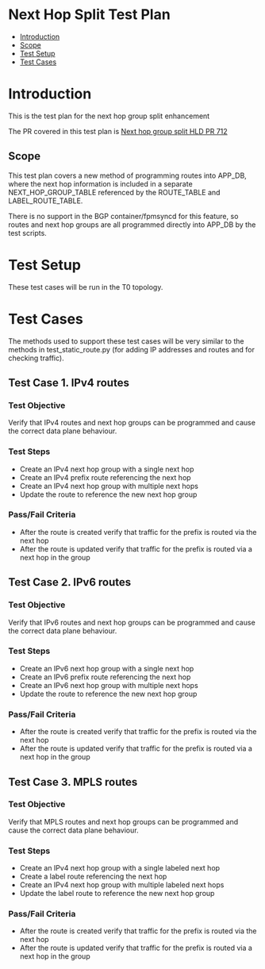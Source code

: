 # **Next Hop Split Test Plan**

 - [Introduction](#introduction)
 - [Scope](#scope)
 - [Test Setup](#test-setup)
 - [Test Cases](#test-cases)

# Introduction

This is the test plan for the next hop group split enhancement

The PR covered in this test plan is [Next hop group split HLD PR 712](https://github.com/sonic-net/SONiC/pull/712)

## Scope

This test plan covers a new method of programming routes into APP_DB, where the next hop information is included in a separate NEXT_HOP_GROUP_TABLE referenced by the ROUTE_TABLE and LABEL_ROUTE_TABLE.

There is no support in the BGP container/fpmsyncd for this feature, so routes and next hop groups are all programmed directly into APP_DB by the test scripts.

# Test Setup

These test cases will be run in the T0 topology.

# Test Cases

The methods used to support these test cases will be very similar to the methods in test_static_route.py (for adding IP addresses and routes and for checking traffic).

## Test Case 1. IPv4 routes

### Test Objective
Verify that IPv4 routes and next hop groups can be programmed and cause the correct data plane behaviour.

### Test Steps
* Create an IPv4 next hop group with a single next hop
* Create an IPv4 prefix route referencing the next hop
* Create an IPv4 next hop group with multiple next hops
* Update the route to reference the new next hop group

### Pass/Fail Criteria
*  After the route is created verify that traffic for the prefix is routed via the next hop
*  After the route is updated verify that traffic for the prefix is routed via a next hop in the group

## Test Case 2. IPv6 routes

### Test Objective
Verify that IPv6 routes and next hop groups can be programmed and cause the correct data plane behaviour.

### Test Steps
* Create an IPv6 next hop group with a single next hop
* Create an IPv6 prefix route referencing the next hop
* Create an IPv6 next hop group with multiple next hops
* Update the route to reference the new next hop group

### Pass/Fail Criteria
*  After the route is created verify that traffic for the prefix is routed via the next hop
*  After the route is updated verify that traffic for the prefix is routed via a next hop in the group

## Test Case 3. MPLS routes

### Test Objective
Verify that MPLS routes and next hop groups can be programmed and cause the correct data plane behaviour.

### Test Steps
* Create an IPv4 next hop group with a single labeled next hop
* Create a label route referencing the next hop
* Create an IPv4 next hop group with multiple labeled next hops
* Update the label route to reference the new next hop group

### Pass/Fail Criteria
*  After the route is created verify that traffic for the prefix is routed via the next hop
*  After the route is updated verify that traffic for the prefix is routed via a next hop in the group
